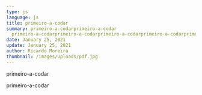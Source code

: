 ```yaml
---
type: js
language: js
title: primeiro-a-codar
summary: primeiro-a-codarprimeiro-a-codar
  primeiro-a-codarprimeiro-a-codarprimeiro-a-codarprimeiro-a-codarprimeiro-a-codarprimeiro-a-codarprimeiro-a-codarprimeiro-a-codar
date: January 25, 2021
update: January 25, 2021
author: Ricardo Moreira
thumbnail: /images/uploads/pdf.jpg
---
```

<!--StartFragment-->

primeiro-a-codar

<!--EndFragment--><!--StartFragment-->

primeiro-a-codar

<!--EndFragment-->
